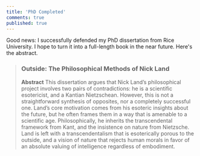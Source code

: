 ```yaml
---
title: 'PhD Completed'
comments: true
published: true
---
```

Good news: I successfully defended my PhD dissertation from Rice University. I hope to turn it into a full-length book in the near future. Here's the abstract.

> ### Outside: The Philosophical Methods of Nick Land
> 
> **Abstract**
> This dissertation argues that Nick Land’s philosophical project involves two pairs of contradictions: he is a scientific esotericist, and a Kantian Nietzschean. However, this is not a straightforward synthesis of opposites, nor a completely successful one. Land’s core motivation comes from his esoteric insights about the future, but he often frames them in a way that is amenable to a scientific age. Philosophically, he inherits the transcendental framework from Kant, and the insistence on nature from Nietzsche. Land is left with a transcendentalism that is esoterically porous to the outside, and a vision of nature that rejects human morals in favor of an absolute valuing of intelligence regardless of embodiment.
